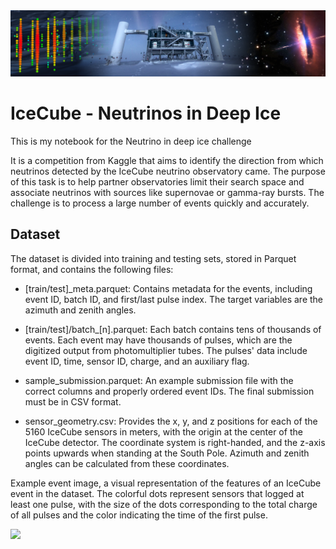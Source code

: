 <img src="src/header.png">

# IceCube - Neutrinos in Deep Ice

This is my notebook for the Neutrino in deep ice challenge

It is a competition from Kaggle that aims to identify the direction from which neutrinos detected by the IceCube neutrino observatory came. The purpose of this task is to help partner observatories limit their search space and associate neutrinos with sources like supernovae or gamma-ray bursts. The challenge is to process a large number of events quickly and accurately.

## Dataset


The dataset is divided into training and testing sets, stored in Parquet format, and contains the following files:

* [train/test]_meta.parquet: Contains metadata for the events, including event ID, batch ID, and first/last pulse index. The target variables are the azimuth and zenith angles.

* [train/test]/batch_[n].parquet: Each batch contains tens of thousands of events. Each event may have thousands of pulses, which are the digitized output from photomultiplier tubes. The pulses' data include event ID, time, sensor ID, charge, and an auxiliary flag.

* sample_submission.parquet: An example submission file with the correct columns and properly ordered event IDs. The final submission must be in CSV format.

* sensor_geometry.csv: Provides the x, y, and z positions for each of the 5160 IceCube sensors in meters, with the origin at the center of the IceCube detector. The coordinate system is right-handed, and the z-axis points upwards when standing at the South Pole. Azimuth and zenith angles can be calculated from these coordinates.

Example event image, a visual representation of the features of an IceCube event in the dataset. 
The colorful dots represent sensors that logged at least one pulse, with the size of the dots corresponding to the total charge of all pulses and the color indicating the time of the first pulse.

<img src="https://www.googleapis.com/download/storage/v1/b/kaggle-forum-message-attachments/o/inbox%2F1132983%2F6891ec67d9d40315637b1b292c3a486b%2FExample_event.png?generation=1666631264548536&alt=media">

<done>